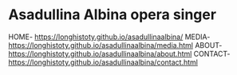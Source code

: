 # Asadullina Albina opera singer
HOME- https://longhistoty.github.io/asadullinaalbina/
MEDIA- https://longhistoty.github.io/asadullinaalbina/media.html
ABOUT- https://longhistoty.github.io/asadullinaalbina/about.html
CONTACT- https://longhistoty.github.io/asadullinaalbina/contact.html

